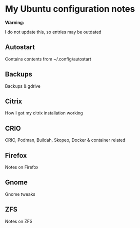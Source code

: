 # My Ubuntu configuration notes

**Warning:**

I do not update this, so entries may be outdated

## Autostart
Contains contents from ~/.config/autostart

## Backups
Backups & gdrive

## Citrix
How I got my citrix installation working

## CRIO
CRIO, Podman, Buildah, Skopeo, Docker & container related

## Firefox
Notes on Firefox

## Gnome
Gnome tweaks

## ZFS
Notes on ZFS

